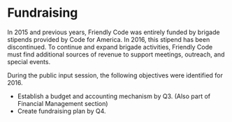 # Fundraising 
In 2015 and previous years, Friendly Code was entirely funded by brigade stipends provided by Code for America. In 2016, this stipend has been discontinued. To continue and expand brigade activities, Friendly Code must find additional sources of revenue to support meetings, outreach, and special events. 

During the public input session, the following objectives were identified for 2016.
- Establish a budget and accounting mechanism by Q3. (Also part of Financial Management section)
- Create fundraising plan by Q4. 

